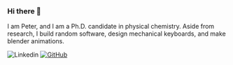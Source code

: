 ### Hi there 👋

I am Peter, and I am a Ph.D. candidate in physical chemistry. Aside from research, I build random software, design mechanical keyboards, and make blender animations.

![Linkedin](https://img.shields.io/badge/-petersun73-blue?style=flat&logo=Linkedin&logoColor=white&link=https://www.linkedin.com/in/petersun73/)
[![GitHub](https://img.shields.io/github/followers/peterhs73?label=follow&style=social)](https://github.com/peterhs73/)


<!--
**peterhs73/peterhs73** is a ✨ _special_ ✨ repository because its `README.md` (this file) appears on your GitHub profile.

Here are some ideas to get you started:

- 🔭 I’m currently working on ...
- 🌱 I’m currently learning ...
- 👯 I’m looking to collaborate on ...
- 🤔 I’m looking for help with ...
- 💬 Ask me about ...
- 📫 How to reach me: ...
- 😄 Pronouns: ...
- ⚡ Fun fact: ...
-->
